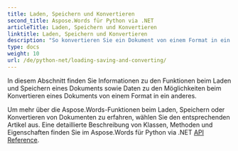 ```yaml
---
title: Laden, Speichern und Konvertieren
second_title: Aspose.Words für Python via .NET
articleTitle: Laden, Speichern und Konvertieren
linktitle: Laden, Speichern und Konvertieren
description: "So konvertieren Sie ein Dokument von einem Format in ein anderes, z. B. Word in PDF oder HTML in Markdown, und wie laden und speichern Sie ein Dokument mit Python."
type: docs
weight: 10
url: /de/python-net/loading-saving-and-converting/
---
```


In diesem Abschnitt finden Sie Informationen zu den Funktionen beim Laden und Speichern eines Dokuments sowie Daten zu den Möglichkeiten beim Konvertieren eines Dokuments von einem Format in ein anderes.

Um mehr über die Aspose.Words-Funktionen beim Laden, Speichern oder Konvertieren von Dokumenten zu erfahren, wählen Sie den entsprechenden Artikel aus. Eine detaillierte Beschreibung von Klassen, Methoden und Eigenschaften finden Sie im Aspose.Words für Python via .NET [API Reference](https://reference.aspose.com/words/python-net/).
